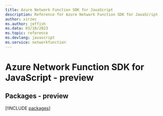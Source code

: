 ```yaml
---
title: Azure Network Function SDK for JavaScript
description: Reference for Azure Network Function SDK for JavaScript
author: xirzec
ms.author: jeffish
ms.data: 03/18/2023
ms.topic: reference
ms.devlang: javascript
ms.service: networkfunction
---
```

# Azure Network Function SDK for JavaScript - preview
## Packages - preview
[!INCLUDE [packages](network-function-index.md)]